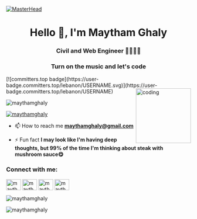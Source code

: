 [![MasterHead](https://camo.githubusercontent.com/775ed67e1d46c9534c3cb9a4694edf0603b1436a7e3e15891d3c327733fc26b6/68747470733a2f2f7777772e61756469656e6365706c616e65742e636f6d2f726f6f742f74656d706c6174652f312f2f696d616765732f7765622d646576656c6f706d656e742e676966)](https://maythamghaly.io)
<h1 align="center">Hello 👋, I'm Maytham Ghaly</h1>
<h3 align="center">Civil and Web Engineer 👷👨🏻‍💻</h3>
<h3 align="center">Turn on the music and let's code</h3>
[![committers.top badge](https://user-badge.committers.top/lebanon/USERNAME.svg)](https://user-badge.committers.top/lebanon/USERNAME)
<img align="right" alt="coding" width="150" src="https://media1.giphy.com/media/HscDLzkO8EOTmgkhQP/giphy.gif?cid=ecf05e47unen9cx8a6fqir7yk18yn9u4im512kuajl35kvxj&rid=giphy.gif&ct=g">

<p align="left"> <img src="https://komarev.com/ghpvc/?username=maythamghaly&label=Profile%20views&color=0e75b6&style=flat" alt="maythamghaly" /> </p>

<p align="left"> <a href="https://github.com/ryo-ma/github-profile-trophy"><img src="https://github-profile-trophy.vercel.app/?username=maythamghaly" alt="maythamghaly" /></a> </p>

- 📫 How to reach me **maythamghaly@gmail.com**

- ⚡ Fun fact **I may look like I'm having deep thoughts, but 99% of the time I'm thinking about steak with mushroom sauce😋**

<h3 align="left">Connect with me:</h3>
<p align="left">
<a href="https://www.linkedin.com/in/maytham-ghaly-454424258" target="blank"><img align="center" src="https://raw.githubusercontent.com/rahuldkjain/github-profile-readme-generator/master/src/images/icons/Social/linked-in-alt.svg" alt="maytham ghaly" height="30" width="40" /></a>
<a href="https://fb.com/maytham ghaly" target="blank"><img align="center" src="https://raw.githubusercontent.com/rahuldkjain/github-profile-readme-generator/master/src/images/icons/Social/facebook.svg" alt="maytham ghaly" height="30" width="40" /></a>
<a href="https://instagram.com/maytham_ghaly" target="blank"><img align="center" src="https://raw.githubusercontent.com/rahuldkjain/github-profile-readme-generator/master/src/images/icons/Social/instagram.svg" alt="maytham_ghaly" height="30" width="40" /></a>
<a href="https://www.hackerrank.com/maytham ghaly" target="blank"><img align="center" src="https://raw.githubusercontent.com/rahuldkjain/github-profile-readme-generator/master/src/images/icons/Social/hackerrank.svg" alt="maytham ghaly" height="30" width="40" /></a>
</p>

<p><img align="center" src="https://github-readme-stats.vercel.app/api/top-langs?username=maythamghaly&show_icons=true&locale=en&layout=compact" alt="maythamghaly" /></p>

<p><img align="center" src="https://github-readme-streak-stats.herokuapp.com/?user=maythamghaly&" alt="maythamghaly" /></p>
